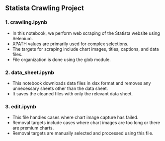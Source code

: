## Statista Crawling Project

### 1. crawling.ipynb

- In this notebook, we perform web scraping of the Statista website using Selenium.
- XPATH values are primarily used for complex selections.
- The targets for scraping include chart images, titles, captions, and data files.
- File organization is done using the glob module.

### 2. data_sheet.ipynb

- This notebook downloads data files in xlsx format and removes any unnecessary sheets other than the data sheet.
- It saves the cleaned files with only the relevant data sheet.

### 3. edit.ipynb

- This file handles cases where chart image capture has failed.
- Removal targets include cases where chart images are too long or there are premium charts.
- Removal targets are manually selected and processed using this file.
